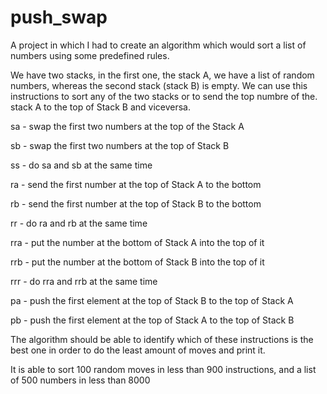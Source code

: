 # push_swap

A project in which I had to create an algorithm which would sort a list of numbers using some predefined rules.

We have two stacks, in the first one, the stack A, we have a list of random numbers, whereas the second stack (stack B) is empty. We can use this instructions to sort any of the two stacks or to send the top numbre of the. stack A to the top of Stack B and viceversa.


sa - swap the first two numbers at the top of the Stack A

sb - swap the first two numbers at the top of Stack B

ss - do sa and sb at the same time

ra - send the first number at the top of Stack A to the bottom

rb - send the first number at the top of Stack B to the bottom

rr - do ra and rb at the same time

rra - put the number at the bottom of Stack A into the top of it

rrb - put the number at the bottom of Stack B into the top of it

rrr - do rra and rrb at the same time

pa - push the first element at the top of Stack B to the top of Stack A

pb - push the first element at the top of Stack A to the top of Stack B



The algorithm should be able to identify which of these instructions is the best one in order to do the least amount of moves and print it. 

It is able to sort 100 random moves in less than 900 instructions, and a list of 500 numbers in less than 8000
